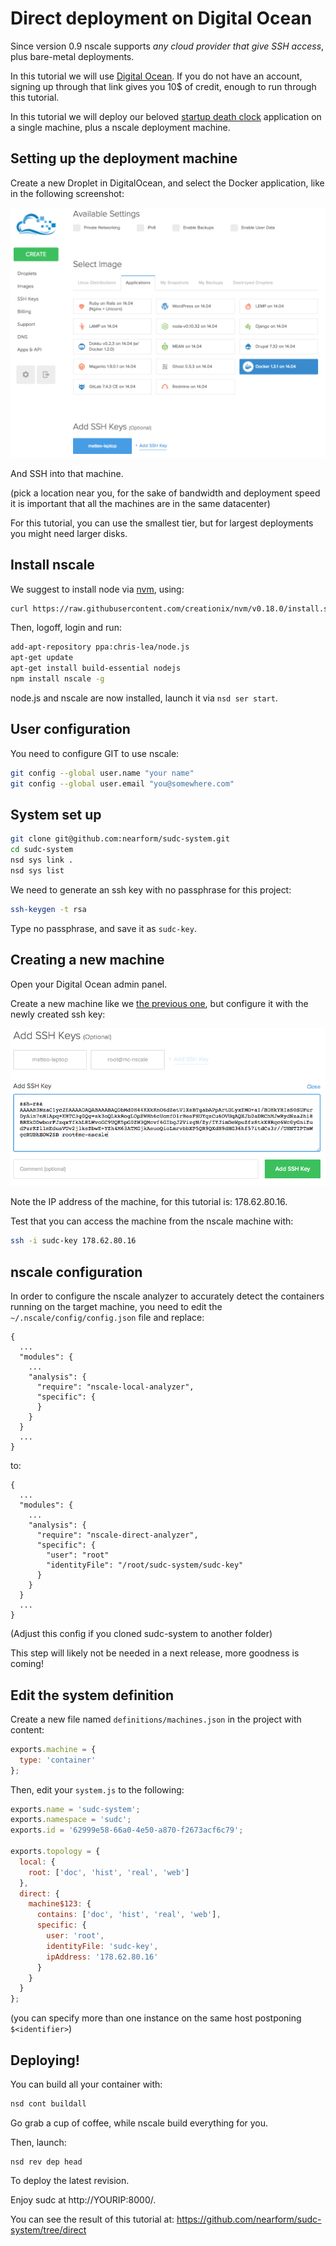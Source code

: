 Direct deployment on Digital Ocean
==================================

Since version 0.9 nscale supports _any cloud provider that give SSH
access_, plus bare-metal deployments.

In this tutorial we will use [Digital Ocean](do-referral). If you do not
have an account, signing up through that link gives you 10$ of credit, enough to run
through this tutorial.

In this tutorial we will deploy our beloved [startup death clock](sudc)
application on a single machine, plus a nscale deployment machine.

<a name="nscale-machine"></a>
Setting up the deployment machine
---------------------------------

Create a new Droplet in DigitalOcean, and select the Docker application,
like in the following screenshot:

![image](./img/droplet-creation-screenshot.png)

And SSH into that machine.

(pick a location near you, for the sake of bandwidth and deployment
speed it is important that all the machines are in the same datacenter)

For this tutorial, you can use the smallest tier, but for largest
deployments you might need larger disks.

Install nscale
------------

We suggest to install node via [nvm](nvm), using:

```bash
curl https://raw.githubusercontent.com/creationix/nvm/v0.18.0/install.sh | bash
```

Then, logoff, login and run:

```bash
add-apt-repository ppa:chris-lea/node.js
apt-get update
apt-get install build-essential nodejs
npm install nscale -g
```

node.js and nscale are now installed, launch it via `nsd ser start`.

User configuration
------------------

You need to configure GIT to use nscale:

```bash
git config --global user.name "your name"
git config --global user.email "you@somewhere.com"
```

System set up
-------------

```bash
git clone git@github.com:nearform/sudc-system.git
cd sudc-system
nsd sys link .
nsd sys list
```

We need to generate an ssh key with no passphrase for this project:

```bash
ssh-keygen -t rsa
```

Type no passphrase, and save it as `sudc-key`.

Creating a new machine
----------------------

Open your Digital Ocean admin panel.

Create a new machine like we [the previous one](#nscale-machine), but
configure it with the newly created ssh key:

![image](./img/digital-ocean-add-key.png)

Note the IP address of the machine, for this tutorial is: 178.62.80.16.

Test that you can access the machine from the nscale machine with:

```bash
ssh -i sudc-key 178.62.80.16
```

nscale configuration
--------------------

In order to configure the nscale analyzer to accurately detect the
containers running on the target machine, you need to edit the
`~/.nscale/config/config.json` file and replace:

```
{
  ...
  "modules": {
    ...
    "analysis": {
      "require": "nscale-local-analyzer",
      "specific": {
      }
    }
  }
  ...
}
```

to:


```
{
  ...
  "modules": {
    ...
    "analysis": {
      "require": "nscale-direct-analyzer",
      "specific": {
        "user": "root"
        "identityFile": "/root/sudc-system/sudc-key"
      }
    }
  }
  ...
}
```

(Adjust this config if you cloned sudc-system to another folder)

This step will likely not be needed in a next release, more goodness is
coming!

Edit the system definition
--------------------------

Create a new file named `definitions/machines.json` in the project with content:

```js
exports.machine = {
  type: 'container'
};
```

Then, edit your `system.js` to the following:

```js
exports.name = 'sudc-system';
exports.namespace = 'sudc';
exports.id = '62999e58-66a0-4e50-a870-f2673acf6c79';

exports.topology = {
  local: {
    root: ['doc', 'hist', 'real', 'web']
  },
  direct: {
    machine$123: {
      contains: ['doc', 'hist', 'real', 'web'],
      specific: {
        user: 'root',
        identityFile: 'sudc-key',
        ipAddress: '178.62.80.16'
      }
    }
  }
};
```

(you can specify more than one instance on the same host postponing
`$<identifier>`)

Deploying!
----------

You can build all your container with:

```bash
nsd cont buildall
```

Go grab a cup of coffee, while nscale build everything for you.

Then, launch:

```
nsd rev dep head
```

To deploy the latest revision.

Enjoy sudc at http://YOURIP:8000/.

You can see the result of this tutorial at:
https://github.com/nearform/sudc-system/tree/direct

[sudc]: http://github.com/nearform/sudc-system
[do-referral]: https://www.digitalocean.com/?refcode=c85081546a8e

